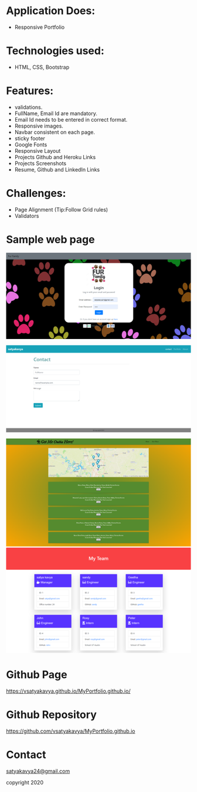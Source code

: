 # Application Does:
* Responsive Portfolio

# Technologies used:
* HTML, CSS, Bootstrap

# Features:
* validations.
* FullName, Email Id are mandatory.
* Email Id needs to be entered in correct format.
* Responsive images.
* Navbar consistent on each page.
* sticky footer
* Google Fonts
* Responsive Layout
* Projects Github and Heroku Links
* Projects Screenshots
* Resume, Github and LinkedIn Links


# Challenges:
* Page Alignment (Tip:Follow Grid rules)
* Validators 

# Sample web page
![picture](Assets/login.png)

![picture](Assets/contact.png)


![picture](Assets/mapandplaces.png)
![picture](Assets/MyTeam.png)



# Github Page 
https://vsatyakavya.github.io/MyPortfolio.github.io/


# Github Repository

https://github.com/vsatyakavya/MyPortfolio.github.io

# Contact 
satyakavya24@gmail.com

copyright 2020
